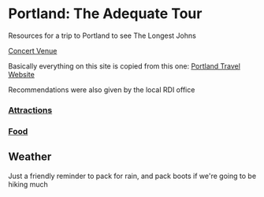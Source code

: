 # Portland: The Adequate Tour
Resources for a trip to Portland to see The Longest Johns

[Concert Venue](https://www.google.com/maps/place/Doug+Fir+Lounge/@45.5225554,-122.6580021,19.07z/data=!4m5!3m4!1s0x5495a0a576347c27:0x32ea9f088ca52a1f!8m2!3d45.5226576!4d-122.6569586)

Basically everything on this site is copied from this one:
[Portland Travel Website](https://www.travelportland.com/) 

Recommendations were also given by the local RDI office

### [Attractions](Attractions.md)

### [Food](Food.md)

## Weather
Just a friendly reminder to pack for rain, and pack boots if we're going to be hiking much